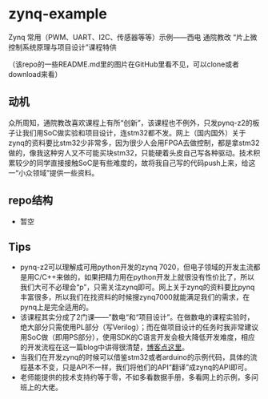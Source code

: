 # zynq-example
Zynq 常用（PWM、UART、I2C、传感器等等）示例——西电 通院教改 “片上微控制系统原理与项目设计”课程特供

（该repo的一些README.md里的图片在GitHub里看不见，可以clone或者download来看）

## 动机

众所周知，通院教改喜欢课程上有所“创新”，该课程也不例外，只发pynq-z2的板子让我们用SoC做实验和项目设计，连stm32都不发。网上（国内国外）关于zynq的资料要比stm32少非常多，因为很少人会用FPGA去做控制，都是拿stm32做的，像我这种穷人又不可能买块stm32，只能硬着头皮自己写各种驱动。技术积累较少的同学直接接触SoC是有些难度的，故将我自己写的代码push上来，给这一“小众领域”提供一些资料。

## repo结构

- 暂空

## Tips

- pynq-z2可以理解成可用python开发的zynq 7020，但电子领域的开发主流都是用C/C++来做的，如果把精力用在python开发上就很没有性价比了，所以我们大可不必理会“p”，只需关注zynq即可。网上关于zynq的资料要比pynq丰富很多，所以我们在找资料的时候搜zynq7000就能满足我们的需求，在pynq上是完全适用的。
- 该课程其实分成了2门课——”数电“和“项目设计”。在做数电的课程实验时，绝大部分只需使用PL部分（写Verilog）；而在做项目设计的任务时我非常建议用SoC做（即用PS部分），使用SDK的C语言开发会极大降低开发难度，相应的开发流程在这一篇blog中讲得很清楚，[博客点这里](https://blog.csdn.net/qq_45467083/article/details/121384967)。
- 当我们在开发zynq的时候可以借鉴stm32或者arduino的示例代码，具体的流程基本不变，只是API不一样，我们将他们的API“翻译”成zynq的API即可。
- 老师能提供的技术支持约等于零，不如多看数据手册，多看网上的示例，多问班上的大佬。

